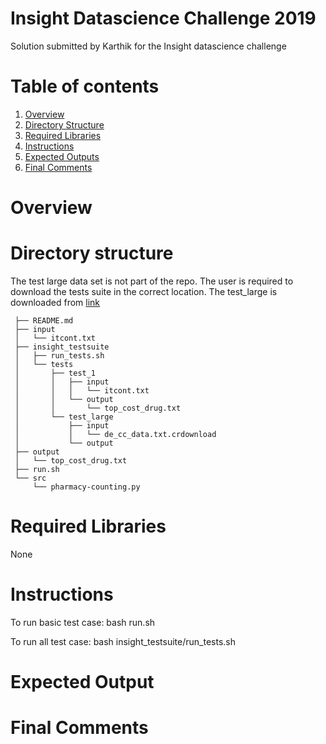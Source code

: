 # Insight Datascience Challenge 2019  
Solution submitted by Karthik for the Insight datascience challenge

# Table of contents
1. [Overview](README.md#Overview)
1. [Directory Structure](README.md#Directory-Structure)
1. [Required Libraries](README.md#Required-Libraries)
1. [Instructions](README.md#Instructions)
1. [Expected Outputs](README.md#Expected-Output)
1. [Final Comments](README.md#Final-Comments)

# Overview




# Directory structure
The test large data set is not part of the repo. The user is required to download the tests suite in the correct location. 
The test_large is downloaded from [link](https://drive.google.com/file/d/1fxtTLR_Z5fTO-Y91BnKOQd6J0VC9gPO3/view)

     ├── README.md
     ├── input
     │   └── itcont.txt
     ├── insight_testsuite
     │   ├── run_tests.sh
     │   └── tests
     │       ├── test_1
     │       │   ├── input
     │       │   │   └── itcont.txt
     │       │   └── output
     │       │       └── top_cost_drug.txt
     │       └── test_large
     │           ├── input
     │           │   └── de_cc_data.txt.crdownload
     │           └── output
     ├── output
     │   └── top_cost_drug.txt
     ├── run.sh
     └── src
         └── pharmacy-counting.py


# Required Libraries
None


# Instructions
To run basic test case:
bash run.sh

To run all test case:
bash insight_testsuite/run_tests.sh

# Expected Output 


# Final Comments
